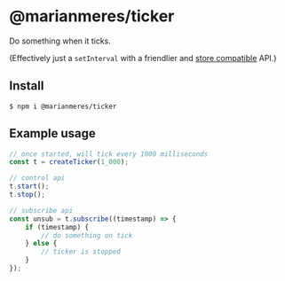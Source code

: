 # @marianmeres/ticker

Do something when it ticks.

(Effectively just a `setInterval` with a friendlier and
[store compatible](https://github.com/marianmeres/store) API.)

## Install
```shell
$ npm i @marianmeres/ticker
```

## Example usage

```typescript
// once started, will tick every 1000 milliseconds
const t = createTicker(1_000);

// control api
t.start();
t.stop();

// subscribe api
const unsub = t.subscribe((timestamp) => {
    if (timestamp) {
        // do something on tick
    } else {
        // ticker is stopped
    }
});
```
